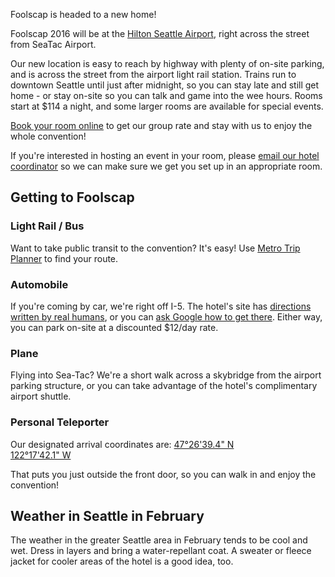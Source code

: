 Foolscap is headed to a new home!

Foolscap 2016 will be at the [Hilton Seattle Airport](http://www3.hilton.com/en/hotels/washington/hilton-seattle-airport-and-conference-center-SEAAHHH/index.html), right across the street from SeaTac Airport. 

Our new location is easy to reach by highway with plenty of on-site parking, and is across the street from the airport light rail station. Trains run to downtown Seattle until just after midnight, so you can stay late and still get home - or stay on-site so you can talk and game into the wee hours. Rooms start at $114 a night, and some larger rooms are available for special events.

[Book your room online](http://www.hilton.com/en/hi/groups/personalized/S/SEAAHHH-FOO-20160205/index.jhtml?WT.mc_id=POG) to get our group rate and stay with us to enjoy the whole convention!

If you're interested in hosting an event in your room, please [email our hotel coordinator](mailto:hotel@foolscap.org) so we can make sure we get you set up in an appropriate room.

## Getting to Foolscap

### Light Rail / Bus
Want to take public transit to the convention? It's easy! Use [Metro Trip Planner](http://tripplanner.kingcounty.gov/) to find your route.

### Automobile
If you're coming by car, we're right off I-5. The hotel's site has [directions written by real humans](http://www3.hilton.com/en/hotels/washington/hilton-seattle-airport-and-conference-center-SEAAHHH/maps-directions/index.html), or you can [ask Google how to get there](https://www.google.com/maps/dir//Hilton+Seattle+Airport+%26+Conference+Center,+17620+International+Blvd,+Seattle,+WA+98188,+United+States/@47.4443862,-122.2953989,17z/data=!4m12!1m3!3m2!1s0x0000000000000000:0x7bc6c271ce8fe774!2sHilton+Seattle+Airport+%26+Conference+Center!4m7!1m0!1m5!1m1!1s0x54905cac0399ccbd:0x7bc6c271ce8fe774!2m2!1d-122.295713!2d47.444775). Either way, you can park on-site at a discounted $12/day rate. 

### Plane
Flying into Sea-Tac? We're a short walk across a skybridge from the airport parking structure, or you can take advantage of the hotel's complimentary airport shuttle.

### Personal Teleporter
Our designated arrival coordinates are:
[47°26'39.4" N<br>
122°17'42.1" W](https://www.google.com/maps/place/47%C2%B026%2739.4%22N+122%C2%B017%2742.1%22W/@47.44428,-122.29504,145m/data=!3m2!1e3!4b1!4m2!3m1!1s0x0:0x0)

That puts you just outside the front door, so you can walk in and enjoy the convention!

## Weather in Seattle in February

The weather in the greater Seattle area in February tends to be cool and wet. Dress in layers and bring a water-repellant coat. A sweater or fleece jacket for cooler areas of the hotel is a good idea, too.